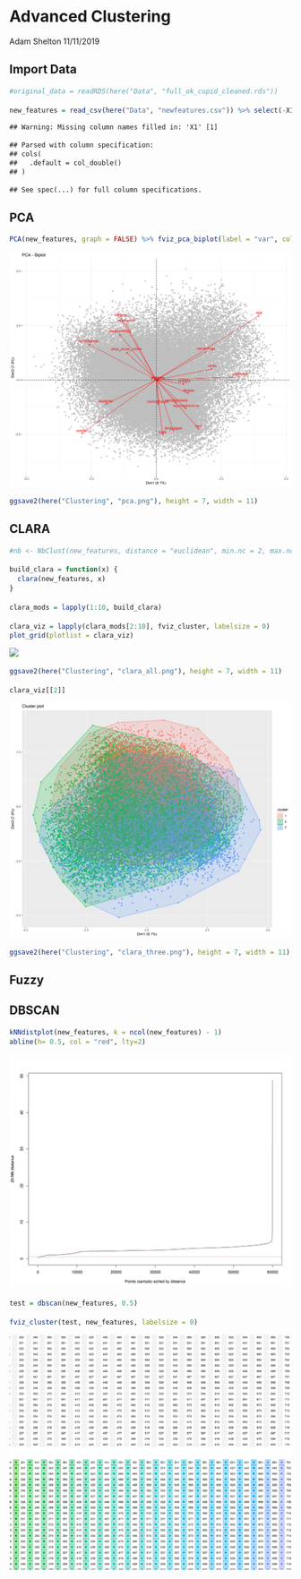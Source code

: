 Advanced Clustering
================
Adam Shelton
11/11/2019

## Import Data

``` r
#original_data = readRDS(here("Data", "full_ok_cupid_cleaned.rds"))

new_features = read_csv(here("Data", "newfeatures.csv")) %>% select(-X1) %>% as.matrix() %>% scale()
```

    ## Warning: Missing column names filled in: 'X1' [1]

    ## Parsed with column specification:
    ## cols(
    ##   .default = col_double()
    ## )

    ## See spec(...) for full column specifications.

## PCA

``` r
PCA(new_features, graph = FALSE) %>% fviz_pca_biplot(label = "var", col.var = "red", col.ind = "grey")
```

![](advanced_clustering_files/figure-gfm/unnamed-chunk-1-1.png)<!-- -->

``` r
ggsave2(here("Clustering", "pca.png"), height = 7, width = 11)
```

## CLARA

``` r
#nb <- NbClust(new_features, distance = "euclidean", min.nc = 2, max.nc = 10, method = "complete", index ="all")

build_clara = function(x) {
  clara(new_features, x)
}

clara_mods = lapply(1:10, build_clara)

clara_viz = lapply(clara_mods[2:10], fviz_cluster, labelsize = 0)
plot_grid(plotlist = clara_viz)
```

![](advanced_clustering_files/figure-gfm/unnamed-chunk-2-1.png)<!-- -->

``` r
ggsave2(here("Clustering", "clara_all.png"), height = 7, width = 11)

clara_viz[[2]]
```

![](advanced_clustering_files/figure-gfm/unnamed-chunk-2-2.png)<!-- -->

``` r
ggsave2(here("Clustering", "clara_three.png"), height = 7, width = 11)
```

## Fuzzy

## DBSCAN

``` r
kNNdistplot(new_features, k = ncol(new_features) - 1)
abline(h= 0.5, col = "red", lty=2)
```

![](advanced_clustering_files/figure-gfm/unnamed-chunk-4-1.png)<!-- -->

``` r
test = dbscan(new_features, 0.5)

fviz_cluster(test, new_features, labelsize = 0)
```

![](advanced_clustering_files/figure-gfm/unnamed-chunk-4-2.png)<!-- -->

